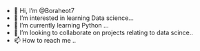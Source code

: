 - 👋 Hi, I’m @Boraheot7
- 👀 I’m interested in learning Data science...
- 🌱 I’m currently learning  Python ...
- 💞️ I’m looking to collaborate on  projects relating to data scince..
- 📫 How to reach me  ..

<!---
Boraheot7/Boraheot7 is a ✨ special ✨ repository because its `README.md` (this file) appears on your GitHub profile.
You can click the Preview link to take a look at your changes.
--->
